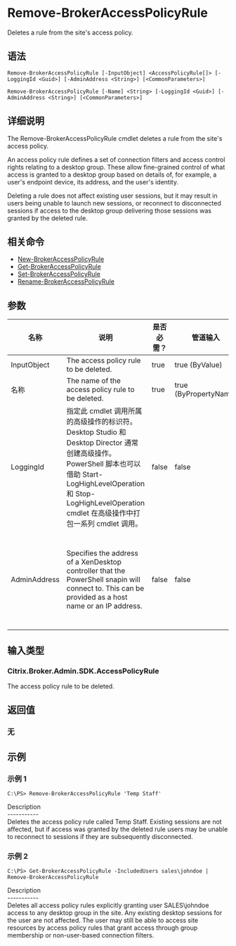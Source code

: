 # Remove-BrokerAccessPolicyRule

Deletes a rule from the site's access policy.

## 语法

    Remove-BrokerAccessPolicyRule [-InputObject] <AccessPolicyRule[]> [-LoggingId <Guid>] [-AdminAddress <String>] [<CommonParameters>]
    
    Remove-BrokerAccessPolicyRule [-Name] <String> [-LoggingId <Guid>] [-AdminAddress <String>] [<CommonParameters>]
    

## 详细说明

The Remove-BrokerAccessPolicyRule cmdlet deletes a rule from the site's access policy.

An access policy rule defines a set of connection filters and access control rights relating to a desktop group. These allow fine-grained control of what access is granted to a desktop group based on details of, for example, a user's endpoint device, its address, and the user's identity.

Deleting a rule does not affect existing user sessions, but it may result in users being unable to launch new sessions, or reconnect to disconnected sessions if access to the desktop group delivering those sessions was granted by the deleted rule.

## 相关命令

- [New-BrokerAccessPolicyRule](New-BrokerAccessPolicyRule.html)
- [Get-BrokerAccessPolicyRule](Get-BrokerAccessPolicyRule.html)
- [Set-BrokerAccessPolicyRule](Set-BrokerAccessPolicyRule.html)
- [Rename-BrokerAccessPolicyRule](Rename-BrokerAccessPolicyRule.html)

## 参数

| 名称           | 说明                                                                                                                                                                              | 是否必需？ | 管道输入                  | 默认值                                                                                    |
| ------------ | ------------------------------------------------------------------------------------------------------------------------------------------------------------------------------- | ----- | --------------------- | -------------------------------------------------------------------------------------- |
| InputObject  | The access policy rule to be deleted.                                                                                                                                           | true  | true (ByValue)        |                                                                                        |
| 名称           | The name of the access policy rule to be deleted.                                                                                                                               | true  | true (ByPropertyName) |                                                                                        |
| LoggingId    | 指定此 cmdlet 调用所属的高级操作的标识符。 Desktop Studio 和 Desktop Director 通常创建高级操作。 PowerShell 脚本也可以借助 Start-LogHighLevelOperation 和 Stop-LogHighLevelOperation cmdlet 在高级操作中打包一系列 cmdlet 调用。 | false | false                 |                                                                                        |
| AdminAddress | Specifies the address of a XenDesktop controller that the PowerShell snapin will connect to. This can be provided as a host name or an IP address.                              | false | false                 | Localhost. Once a value is provided by any cmdlet, this value will become the default. |

## 输入类型

### Citrix.Broker.Admin.SDK.AccessPolicyRule

The access policy rule to be deleted.

## 返回值

### 无

## 示例

### 示例 1

    C:\PS> Remove-BrokerAccessPolicyRule 'Temp Staff'
    

Description  
\---\---\-----  
Deletes the access policy rule called Temp Staff. Existing sessions are not affected, but if access was granted by the deleted rule users may be unable to reconnect to sessions if they are subsequently disconnected.

### 示例 2

    C:\PS> Get-BrokerAccessPolicyRule -IncludedUsers sales\johndoe | Remove-BrokerAccessPolicyRule
    

Description  
\---\---\-----  
Deletes all access policy rules explicitly granting user SALES\johndoe access to any desktop group in the site. Any existing desktop sessions for the user are not affected. The user may still be able to access site resources by access policy rules that grant access through group membership or non-user-based connection filters.